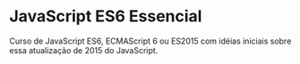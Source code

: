 # JavaScript ES6 Essencial

Curso de JavaScript ES6, ECMAScript 6 ou ES2015 com idéias iniciais sobre essa atualização de 2015 do JavaScript.